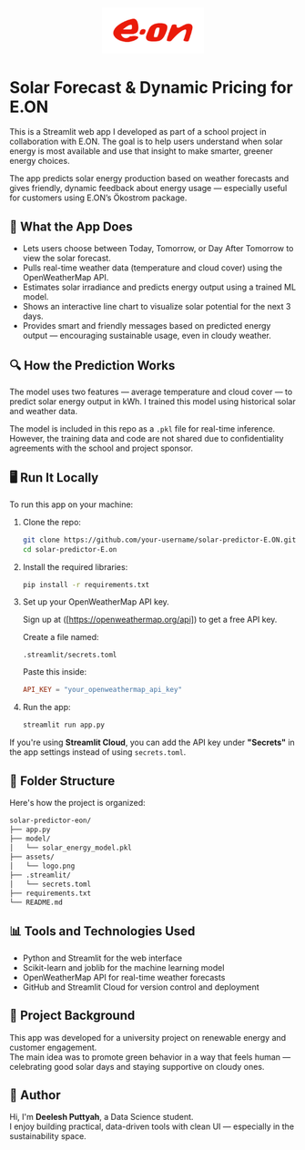 <p align="center">
  <img src="assets/logo.png" width="180" alt="Logo">
</p>

#  Solar Forecast & Dynamic Pricing for E.ON 

This is a Streamlit web app I developed as part of a school project in collaboration with E.ON. The goal is to help users understand when solar energy is most available and use that insight to make smarter, greener energy choices.

The app predicts solar energy production based on weather forecasts and gives friendly, dynamic feedback about energy usage — especially useful for customers using E.ON’s Ökostrom package.

## 🌟 What the App Does

- Lets users choose between Today, Tomorrow, or Day After Tomorrow to view the solar forecast.
- Pulls real-time weather data (temperature and cloud cover) using the OpenWeatherMap API.
- Estimates solar irradiance and predicts energy output using a trained ML model.
- Shows an interactive line chart to visualize solar potential for the next 3 days.
- Provides smart and friendly messages based on predicted energy output — encouraging sustainable usage, even in cloudy weather.

## 🔍 How the Prediction Works

The model uses two features — average temperature and cloud cover — to predict solar energy output in kWh. I trained this model using historical solar and weather data.

The model is included in this repo as a `.pkl` file for real-time inference.  
However, the training data and code are not shared due to confidentiality agreements with the school and project sponsor.

## 🖥️ Run It Locally

To run this app on your machine:

1. Clone the repo:

   ```bash
   git clone https://github.com/your-username/solar-predictor-E.ON.git
   cd solar-predictor-E.on
   ```

2. Install the required libraries:

   ```bash
   pip install -r requirements.txt
   ```

3. Set up your OpenWeatherMap API key.

   Sign up at ([https://openweathermap.org/api]) to get a free API key.

   Create a file named:

   ```
   .streamlit/secrets.toml
   ```

   Paste this inside:

   ```toml
   API_KEY = "your_openweathermap_api_key"
   ```

4. Run the app:

   ```bash
   streamlit run app.py
   ```

If you're using **Streamlit Cloud**, you can add the API key under **"Secrets"** in the app settings instead of using `secrets.toml`.

## 📁 Folder Structure

Here's how the project is organized:

```
solar-predictor-eon/
├── app.py
├── model/
│   └── solar_energy_model.pkl
├── assets/
│   └── logo.png
├── .streamlit/
│   └── secrets.toml
├── requirements.txt
└── README.md
```

## 📊 Tools and Technologies Used

- Python and Streamlit for the web interface
- Scikit-learn and joblib for the machine learning model
- OpenWeatherMap API for real-time weather forecasts
- GitHub and Streamlit Cloud for version control and deployment

## 🎯 Project Background

This app was developed for a university project on renewable energy and customer engagement.  
The main idea was to promote green behavior in a way that feels human — celebrating good solar days and staying supportive on cloudy ones.

## 👤 Author

Hi, I'm **Deelesh Puttyah**, a Data Science student.  
I enjoy building practical, data-driven tools with clean UI — especially in the sustainability space.




